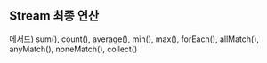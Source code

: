 ## Stream 최종 연산

메서드) sum(), count(), average(), min(), max(), forEach(), allMatch(), anyMatch(), noneMatch(), collect()